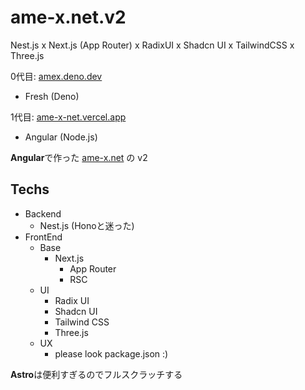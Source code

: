 # ame-x.net.v2
Nest.js x Next.js (App Router) x RadixUI x Shadcn UI x TailwindCSS x Three.js

0代目: [amex.deno.dev](https://amex.deno.dev)
  - Fresh (Deno)

1代目: [ame-x-net.vercel.app](ame-x-net.vercel.app)
  - Angular (Node.js)

**Angular**で作った [ame-x.net](https://github.com/EdamAme-x/ame-x.net) の v2

## Techs

- Backend
  - Nest.js (Honoと迷った)
- FrontEnd
  - Base
    - Next.js
      - App Router
      - RSC
  - UI
    - Radix UI
    - Shadcn UI
    - Tailwind CSS
    - Three.js
  - UX
    - please look package.json :)

**Astro**は便利すぎるのでフルスクラッチする
